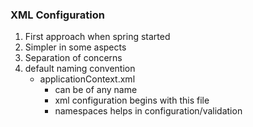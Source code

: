 ### XML Configuration
1. First approach when spring started
2. Simpler in some aspects
3. Separation of concerns
4. default naming convention
	- applicationContext.xml
		- can be of any name
		- xml configuration begins with this file
		- namespaces helps in configuration/validation
		